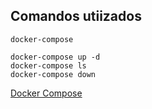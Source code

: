 ## Comandos utiizados
```
docker-compose

docker-compose up -d
docker-compose ls
docker-compose down
```
[Docker Compose](https://www.youtube.com/watch?v=YOiZy4SWs-o&list=PLRHPC9shBXl2OMXs1kQsx6TIMA6L_UjEL&index=1)
